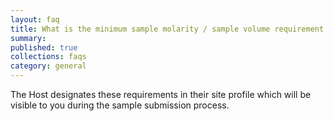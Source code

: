 ```yaml
---
layout: faq
title: What is the minimum sample molarity / sample volume requirement for sequencing?
summary:
published: true
collections: faqs
category: general
---
```


The Host designates these requirements in their site profile which will be visible to you during the sample submission process.
